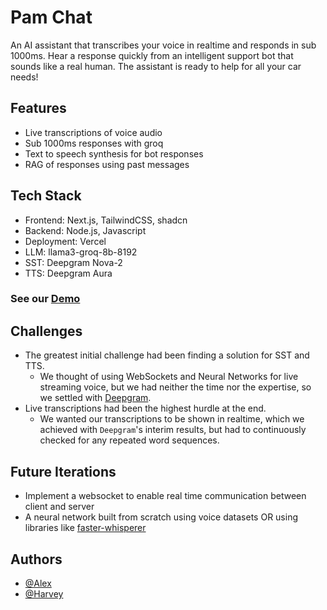 
# Pam Chat

An AI assistant that transcribes your voice in realtime and responds in sub 1000ms. Hear a response quickly from an intelligent support bot that sounds like a real human. The assistant is ready to help for all your car needs!

## Features

- Live transcriptions of voice audio
- Sub 1000ms responses with groq
- Text to speech synthesis for bot responses
- RAG of responses using past messages

## Tech Stack

 - Frontend: Next.js, TailwindCSS, shadcn
 - Backend: Node.js, Javascript
 - Deployment: Vercel
 - LLM: llama3-groq-8b-8192
 - SST: Deepgram Nova-2
 - TTS: Deepgram Aura


### See our  [Demo](https://pam-voicechat.vercel.app/)


## Challenges

- The greatest initial challenge had been finding a solution for SST and TTS.
    - We thought of using WebSockets and Neural Networks for live streaming voice, but we had neither the time nor the expertise, so we settled with [Deepgram](https://deepgram.com/).
- Live transcriptions had been the highest hurdle at the end. 
    - We wanted our transcriptions to be shown in realtime, which we achieved with `Deepgram`'s interim results, but had to continuously checked for any repeated word sequences.



## Future Iterations

- Implement a websocket to enable real time communication between client and server
- A neural network built from scratch using voice datasets OR using libraries like [faster-whisperer](https://github.com/SYSTRAN/faster-whisper)


## Authors

- [@Alex](https://www.linkedin.com/in/alexander-farouz-1433g/)
- [@Harvey](https://www.linkedin.com/in/harvey-tseng/)


